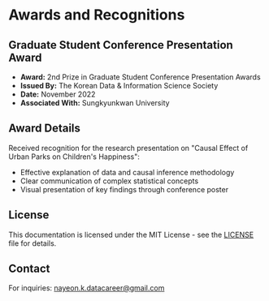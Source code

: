 # Awards and Recognitions

## Graduate Student Conference Presentation Award
- **Award:** 2nd Prize in Graduate Student Conference Presentation Awards
- **Issued By:** The Korean Data & Information Science Society
- **Date:** November 2022
- **Associated With:** Sungkyunkwan University

## Award Details
Received recognition for the research presentation on "Causal Effect of Urban Parks on Children's Happiness":
- Effective explanation of data and causal inference methodology
- Clear communication of complex statistical concepts
- Visual presentation of key findings through conference poster

## License
This documentation is licensed under the MIT License - see the [LICENSE](LICENSE) file for details.

## Contact
For inquiries: nayeon.k.datacareer@gmail.com
